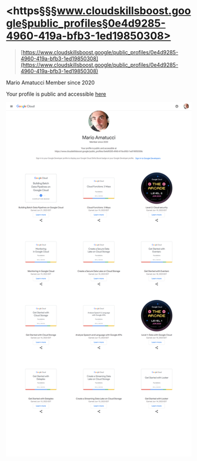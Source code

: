 # <https§§§www.cloudskillsboost.google§public_profiles§0e4d9285-4960-419a-bfb3-1ed19850308>

> [https://www.cloudskillsboost.google/public_profiles/0e4d9285-4960-419a-bfb3-1ed19850308](https://www.cloudskillsboost.google/public_profiles/0e4d9285-4960-419a-bfb3-1ed19850308)

Mario Amatucci
Member since 2020

Your profile is public and accessible [here](https://www.cloudskillsboost.google/public_profiles/0e4d9285-4960-419a-bfb3-1ed19850308c)

![1687340283201.png](./1687340283201.png)
